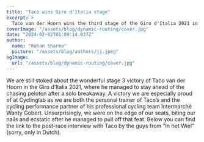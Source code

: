 ```yaml
---
title: "Taco wins Giro d’Italia stage"
excerpt: >
  Taco van der Hoorn wins the third stage of the Giro d'Italia 2021 in spectacular fashion. We at Cyclinglab are super proud of this amazing achievement!
coverImage: "/assets/blog/dynamic-routing/cover.jpg"
date: "2024-02-02T01:09:14.037Z"
author:
  name: "Rohan Sharma"
  picture: "/assets/blog/authors/jj.jpeg"
ogImage:
  url: "/assets/blog/dynamic-routing/cover.jpg"
---
```


We are still stoked about the wonderful stage 3 victory of Taco van der Hoorn in the Giro d’Italia 2021, where he managed to stay ahead of the chasing peloton after a solo breakaway. A victory we are especially proud of at Cyclinglab as we are both the personal trainer of Taco’s and the cycling performance partner of his professional cycling team Intermarché Wanty Gobert. Unsurprisingly, we were on the edge of our seats, biting our nails and ecstatic after he managed to pull off that feat. Below you can find the link to the post-race interview with Taco by the guys from “In het Wiel” (sorry, only in Dutch).